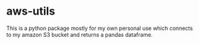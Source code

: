 # aws-utils

This is a python package mostly for my own personal use which connects to my amazon S3 bucket and returns a pandas dataframe.
